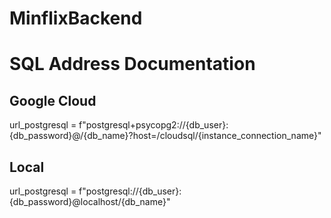 # MinflixBackend
# SQL Address Documentation
## Google Cloud
url_postgresql = f"postgresql+psycopg2://{db_user}:{db_password}@/{db_name}?host=/cloudsql/{instance_connection_name}"
## Local
url_postgresql = f"postgresql://{db_user}:{db_password}@localhost/{db_name}"